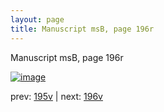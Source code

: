 ```yaml
---
layout: page
title: Manuscript msB, page 196r
---
```


Manuscript msB, page 196r

[![image](http://www.homermultitext.org/iipsrv?OBJ=IIP,1.0&FIF=/project/homer/pyramidal/deepzoom/hmt/vbbifolio/pending/vb_195v_196r.tif&WID=100&CVT=JPEG)](http://www.homermultitext.org/ict2/?urn=urn:cite2:hmt:vbbifolio.pending:vb_195v_196r)

prev:  [195v](../195v) | next:  [196v](../196v)

